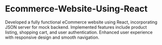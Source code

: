 # Ecommerce-Website-Using-React
Developed a fully functional eCommerce website using React, incorporating JSON server for mock backend. Implemented features include product listing, shopping cart, and user authentication. Enhanced user experience with responsive design and smooth navigation.
